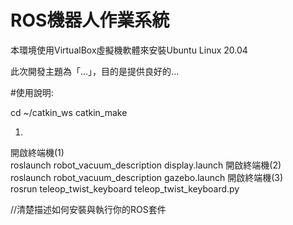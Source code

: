 # ROS機器人作業系統
本環境使用VirtualBox虛擬機軟體來安裝Ubuntu Linux 20.04

此次開發主題為「...」，目的是提供良好的...

#使用說明:

cd ~/catkin_ws 
catkin_make


1.
開啟終端機(1)  
roslaunch robot_vacuum_description display.launch
開啟終端機(2)  
roslaunch robot_vacuum_description gazebo.launch 
開啟終端機(3)  
rosrun teleop_twist_keyboard teleop_twist_keyboard.py

//清楚描述如何安裝與執行你的ROS套件
